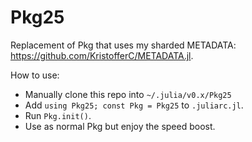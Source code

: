 # Pkg25

Replacement of Pkg that uses my sharded METADATA: https://github.com/KristofferC/METADATA.jl.

How to use:
* Manually clone this repo into `~/.julia/v0.x/Pkg25`
* Add `using Pkg25; const Pkg = Pkg25` to `.juliarc.jl`.
* Run `Pkg.init()`.
* Use as normal Pkg but enjoy the speed boost.
